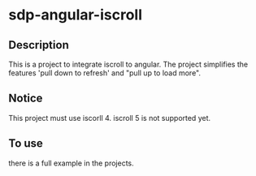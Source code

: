 # sdp-angular-iscroll

## Description
This is a project to integrate iscroll to angular. The project simplifies the features 'pull down to refresh' and "pull up to load more". 
## Notice
This project must use iscorll 4. iscroll 5 is not supported yet. 
## To use
there is a full example in the projects.